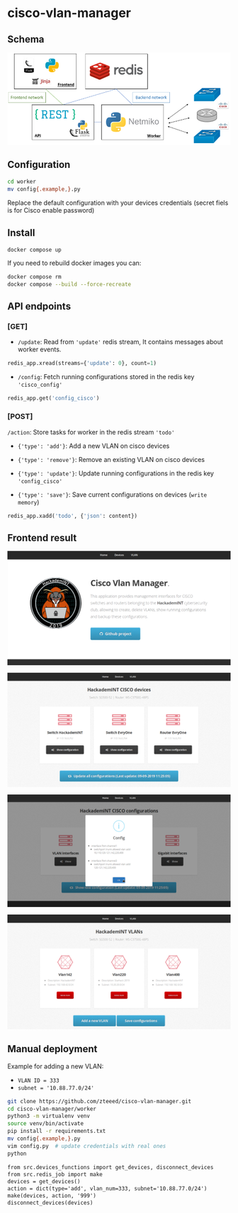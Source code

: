 # cisco-vlan-manager

## Schema

![](./images/schema.png)

## Configuration

```bash
cd worker
mv config{.example,}.py
```

Replace the default configuration with your devices credentials (secret fiels is for Cisco enable password)

## Install

```
docker compose up
```

If you need to rebuild docker images you can:
```bash
docker compose rm
docker compose --build --force-recreate
```


## API endpoints

### [GET]

- `/update`: Read from `'update'` redis stream, It contains messages about worker events.
```python
redis_app.xread(streams={'update': 0}, count=1)
```

- `/config`:  Fetch running configurations stored in the redis key `'cisco_config'`
```python
redis_app.get('config_cisco')
```

### [POST]

`/action`: Store tasks for worker in the redis stream `'todo'`

- `{'type': 'add'}`: Add a new VLAN on cisco devices

- `{'type': 'remove'}`: Remove an existing VLAN on cisco devices

- `{'type': 'update'}`: Update running configurations in the redis key `'config_cisco'`

- `{'type': 'save'}`: Save current configurations on devices (`write memory`)

```python
redis_app.xadd('todo', {'json': content})
```

## Frontend result

![](./images/frontend1.png)

![](./images/frontend2.png)

![](./images/frontend3.png)

![](./images/frontend4.png)


## Manual deployment

Example for adding a new VLAN:
- `VLAN ID = 333`
- `subnet = '10.88.77.0/24'`


```bash
git clone https://github.com/zteeed/cisco-vlan-manager.git
cd cisco-vlan-manager/worker
python3 -m virtualenv venv
source venv/bin/activate
pip install -r requirements.txt
mv config{.example,}.py
vim config.py  # update credentials with real ones
python
```

```python3
from src.devices_functions import get_devices, disconnect_devices
from src.redis_job import make
devices = get_devices()
action = dict(type='add', vlan_num=333, subnet='10.88.77.0/24')
make(devices, action, '999')
disconnect_devices(devices)
```
